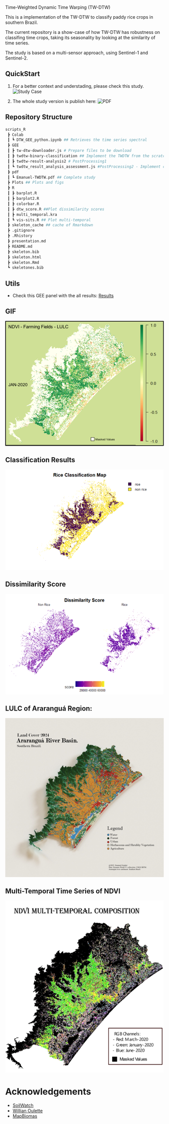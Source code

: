 Time-Weighted Dynamic Time Warping (TW-DTW)

This is a implementation of the TW-DTW to classify paddy rice crops in southern Brazil.

The current repository is a show-case of how TW-DTW has robustness on classifing time crops, taking its seasonality by looking at the similarity of time series. 

The study is based on a multi-sensor approach, using Sentinel-1 and Sentinel-2.

## QuickStart

1. For a better context and understading, please check this study. 
![Study Case]("https://emanuel-gf.github.io/tw-dtw-rice-classification/")

2. The whole study version is publish here: 
![PDF]("https://github.com/emanuel-gf/tw-dtw-rice-classification/blob/main/pdf/Emanuel-TWDTW.pdf")

## Repository Structure

```bash 
scripts_R
 ┣ Colab
 ┃ ┗ DTW_GEE_python.ipynb ## Retrieves the time series spectral
 ┣ GEE
 ┃ ┣ tw-dtw-downloader.js # Prepare files to be download
 ┃ ┣ twdtw-binary-classification ## Implement the TWDTW from the scratch
 ┃ ┣ twdtw-result-analysis2 # PostProcessing1
 ┃ ┗ twdtw_result_analysis_assessment.js #PostProcessing2 - Implement connectivy and focal mean
 ┣ pdf
 ┃ ┗ Emanuel-TWDTW.pdf ## Complete study
 ┣ Plots ## Plots and figs
 ┣ R
 ┃ ┣ barplot.R
 ┃ ┣ barplot2.R
 ┃ ┣ colorbar.R
 ┃ ┣ dtw_score.R ##Plot dissimilarity scores
 ┃ ┣ multi_temporal.kra
 ┃ ┗ vis-sits.R ## Plot multi-temporal 
 ┣ skeleton_cache ## cache of Rmarkdown
 ┣ .gitignore
 ┣ .Rhistory
 ┣ presentation.md
 ┣ README.md
 ┣ skeleton.bib
 ┣ skeleton.html
 ┣ skeleton.Rmd
 ┗ skeletones.bib
 ```

## Utils

- Check this GEE panel with the all results: [Results]("https://ee-emanuelgoulartf.projects.earthengine.app/view/twdtw-resultspanel")

## GIF

![gif](Plots/GIF-NDVI.gif)


## Classification Results

![Classification](Plots/qualitymap/classificationmap_dtw.png)

## Dissimilarity Score

![Dissimilarity](Plots/qualitymap/diss_score.png)

## LULC of Araranguá Region:

![lulc](Plots/lulc_.jpg)

## Multi-Temporal Time Series of NDVI 

![sits](Plots/qualitymap/sits-rs.png)

# Acknowledgements 

- [SoilWatch]("https://github.com/SoilWatch")
- [Willian Oulette]("https://github.com/wouellette/ee-dynamic-time-warping")
- [MapBiomas]("https://brasil.mapbiomas.org/en/")
